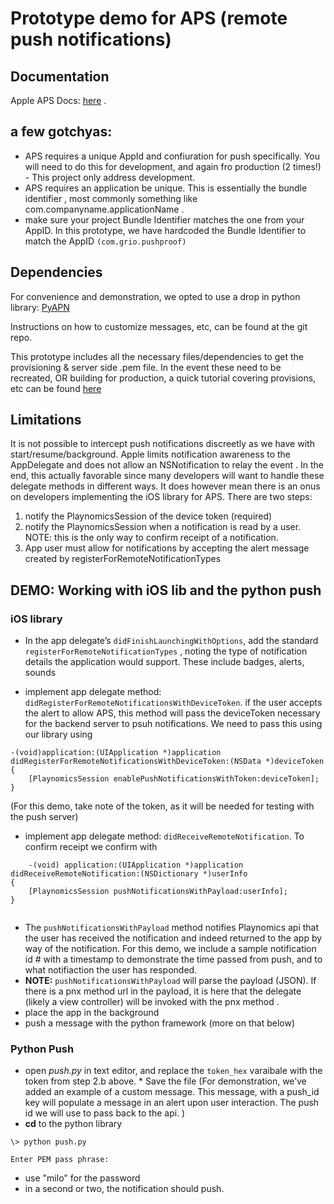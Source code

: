 # Prototype demo for APS (remote push notifications)

## Documentation 
Apple APS Docs: [here](http://developer.apple.com/library/mac/#documentation/NetworkingInternet/Conceptual/RemoteNotificationsPG/ApplePushService/ApplePushService.html) .

## a few gotchyas:

* APS requires a unique AppId and confiuration for push specifically. You will need to do this for development, and again fro production (2 times!) - This project only address development.
* APS requires an application be unique. This is essentially the bundle identifier , most commonly something like com.companyname.applicationName . 
* make sure your project Bundle Identifier matches the one from your AppID. In this prototype, we have hardcoded the Bundle Identifier to match the AppID `(com.grio.pushproof)`

## Dependencies
For convenience and demonstration, we opted to use a drop in python library: [PyAPN](https://github.com/simonwhitaker/PyAPNs)

Instructions on how to customize messages, etc, can be found at the git repo.

This prototype includes all the necessary files/dependencies to get the provisioning & server side .pem file. In the event these need to be recreated, OR building for production, a quick tutorial covering provisions, etc can be found [here](http://www.raywenderlich.com/3443/apple-push-notification-services-tutorial-part-12)

## Limitations
It is not possible to intercept push notifications discreetly as we have with start/resume/background. Apple limits notification awareness to the AppDelegate and does not allow an NSNotification to relay the event . In the end, this actually favorable since many developers will want to handle these delegate methods in different ways. It does however mean there is an onus on developers implementing the iOS library for APS. There are two steps:

1. notify the PlaynomicsSession of the device token (required)
2. notify the PlaynomicsSession when a notification is read by a user. NOTE: this is the only way to confirm receipt of a notification. 
3. App user must allow for notifications by accepting the alert message created by registerForRemoteNotificationTypes


## DEMO: Working with iOS lib and the python push 
### iOS library

* In the app delegate’s `didFinishLaunchingWithOptions`, add the standard `registerForRemoteNotificationTypes` , noting the type of notification details the application would support. These include badges, alerts, sounds

* implement app delegate method: `didRegisterForRemoteNotificationsWithDeviceToken`. 
if the user accepts the alert to allow APS, this method will pass the deviceToken necessary for the backend server to psuh notifications. We need to pass this using our library using 

```
-(void)application:(UIApplication *)application didRegisterForRemoteNotificationsWithDeviceToken:(NSData *)deviceToken
{
    [PlaynomicsSession enablePushNotificationsWithToken:deviceToken];
} 

```

(For this demo, take note of the token, as it will be needed for testing with the push server)

* implement app delegate method: `didReceiveRemoteNotification`. To confirm receipt we confirm with 

```
	-(void) application:(UIApplication *)application didReceiveRemoteNotification:(NSDictionary *)userInfo
{
    [PlaynomicsSession pushNotificationsWithPayload:userInfo];    
}
	
```
	
* The `pushNotificationsWithPayload` method notifies Playnomics api that the user has received the notification and indeed returned to the app by way of the notification. For this demo, we include a sample notification id # with a timestamp to demonstrate the time passed from push, and to what notifiaction the user has responded.
* **NOTE:** `pushNotificationsWithPayload` will parse the payload (JSON). If there is a pnx method url in the payload, it is here that the delegate (likely a view controller) will be invoked with the pnx method .
* place the app in the background
* push a message with the python framework (more on that below)

### Python Push

* open *push.py* in text editor, and replace the `token_hex` varaibale with the token from step 2.b above. * Save the file (For demonstration, we’ve added an example of a custom message. This message, with a push_id key will populate a message in an alert upon user interaction. The push id we will use to pass back to the api. )
* **cd** to the python library

```
\> python push.py
```
 
```
Enter PEM pass phrase: 
```
* use "milo" for the password
* in a second or two, the notification should push.
